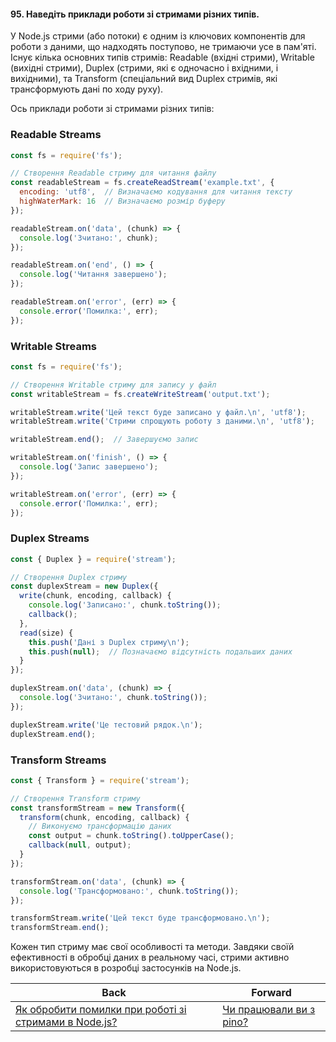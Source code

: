 #### 95. Наведіть приклади роботи зі стримами різних типів.

У Node.js стрими (або потоки) є одним із ключових компонентів для роботи з даними, що надходять поступово, не тримаючи усе в пам'яті. Існує кілька основних типів стримів: Readable (вхідні стрими), Writable (вихідні стрими), Duplex (стрими, які є одночасно і вхідними, і вихідними), та Transform (спеціальний вид Duplex стримів, які трансформують дані по ходу руху).

Ось приклади роботи зі стримами різних типів:

### Readable Streams

```javascript
const fs = require('fs');

// Створення Readable стриму для читання файлу
const readableStream = fs.createReadStream('example.txt', {
  encoding: 'utf8',  // Визначаємо кодування для читання тексту
  highWaterMark: 16  // Визначаємо розмір буферу
});

readableStream.on('data', (chunk) => {
  console.log('Зчитано:', chunk);
});

readableStream.on('end', () => {
  console.log('Читання завершено');
});

readableStream.on('error', (err) => {
  console.error('Помилка:', err);
});
```

### Writable Streams

```javascript
const fs = require('fs');

// Створення Writable стриму для запису у файл
const writableStream = fs.createWriteStream('output.txt');

writableStream.write('Цей текст буде записано у файл.\n', 'utf8');
writableStream.write('Стрими спрощують роботу з даними.\n', 'utf8');

writableStream.end();  // Завершуємо запис

writableStream.on('finish', () => {
  console.log('Запис завершено');
});

writableStream.on('error', (err) => {
  console.error('Помилка:', err);
});
```

### Duplex Streams

```javascript
const { Duplex } = require('stream');

// Створення Duplex стриму
const duplexStream = new Duplex({
  write(chunk, encoding, callback) {
    console.log('Записано:', chunk.toString());
    callback();
  },
  read(size) {
    this.push('Дані з Duplex стриму\n');
    this.push(null);  // Позначаємо відсутність подальших даних
  }
});

duplexStream.on('data', (chunk) => {
  console.log('Зчитано:', chunk.toString());
});

duplexStream.write('Це тестовий рядок.\n');
duplexStream.end();
```

### Transform Streams

```javascript
const { Transform } = require('stream');

// Створення Transform стриму
const transformStream = new Transform({
  transform(chunk, encoding, callback) {
    // Виконуємо трансформацію даних
    const output = chunk.toString().toUpperCase();
    callback(null, output);
  }
});

transformStream.on('data', (chunk) => {
  console.log('Трансформовано:', chunk.toString());
});

transformStream.write('Цей текст буде трансформовано.\n');
transformStream.end();
```

Кожен тип стриму має свої особливості та методи. Завдяки своїй ефективності в обробці даних в реальному часі, стрими активно використовуються в розробці застосунків на Node.js.

| Back | Forward |
|---|---|
| [Як обробити помилки при роботі зі стримами в Node.js?](/ua/middle/nodejs/how-to-handle-errors-when-working-with-streams-in-nodejs.md)  | [Чи працювали ви з pino?](/ua/middle/nodejs/have-you-ever-worked-with-pino.md) |